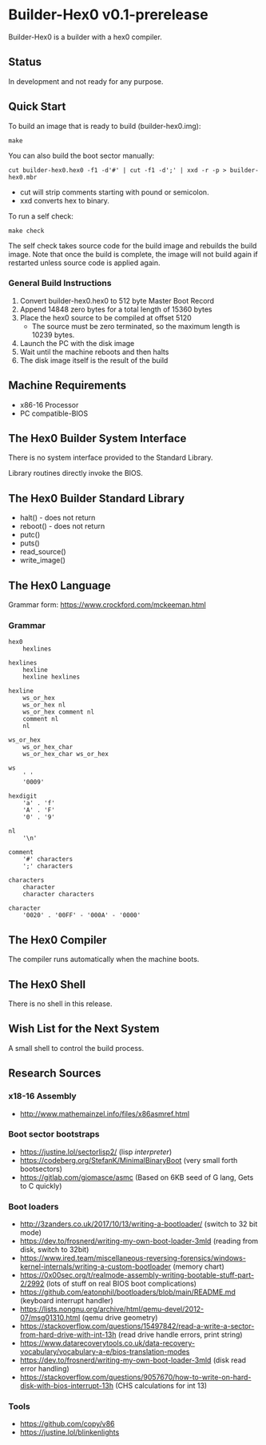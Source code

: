 # Builder-Hex0 v0.1-prerelease
Builder-Hex0 is a builder with a hex0 compiler.

## Status
In development and not ready for any purpose.

## Quick Start

To build an image that is ready to build (builder-hex0.img):

```
make
```

You can also build the boot sector manually:
```
cut builder-hex0.hex0 -f1 -d'#' | cut -f1 -d';' | xxd -r -p > builder-hex0.mbr
```
* cut will strip comments starting with pound or semicolon.
* xxd converts hex to binary.

To run a self check:
```
make check
```

The self check takes source code for the build image and rebuilds the build image.
Note that once the build is complete, the image will not build again if restarted unless
source code is applied again.

### General Build Instructions
1. Convert builder-hex0.hex0 to 512 byte Master Boot Record
2. Append 14848 zero bytes for a total length of 15360 bytes
3. Place the hex0 source to be compiled at offset 5120
    * The source must be zero terminated, so the maximum length is 10239 bytes.
4. Launch the PC with the disk image
5. Wait until the machine reboots and then halts
6. The disk image itself is the result of the build


## Machine Requirements

* x86-16 Processor
* PC compatible-BIOS


## The Hex0 Builder System Interface
There is no system interface provided to the Standard Library.

Library routines directly invoke the BIOS.

## The Hex0 Builder Standard Library
* halt() - does not return
* reboot() - does not return
* putc()
* puts()
* read_source()
* write_image()


## The Hex0 Language
Grammar form: https://www.crockford.com/mckeeman.html

### Grammar

```
hex0
    hexlines

hexlines
    hexline
    hexline hexlines

hexline
    ws_or_hex
    ws_or_hex nl
    ws_or_hex comment nl
    comment nl
    nl

ws_or_hex
    ws_or_hex_char
    ws_or_hex_char ws_or_hex

ws
    ' '
    '0009'

hexdigit
    'a' . 'f'
    'A' . 'F'
    '0' . '9'

nl
    '\n'

comment
    '#' characters
    ';' characters

characters
    character
    character characters

character
    '0020' . '00FF' - '000A' - '0000'
```


## The Hex0 Compiler
The compiler runs automatically when the machine boots.


## The Hex0 Shell
There is no shell in this release.


## Wish List for the Next System
A small shell to control the build process.


## Research Sources

### x18-16 Assembly
* http://www.mathemainzel.info/files/x86asmref.html

### Boot sector bootstraps
* https://justine.lol/sectorlisp2/  (lisp *interpreter*)
* https://codeberg.org/StefanK/MinimalBinaryBoot   (very small forth bootsectors)
* https://gitlab.com/giomasce/asmc  (Based on 6KB seed of G lang, Gets to C quickly)

### Boot loaders
* http://3zanders.co.uk/2017/10/13/writing-a-bootloader/ (switch to 32 bit mode)
* https://dev.to/frosnerd/writing-my-own-boot-loader-3mld  (reading from disk, switch to 32bit)
* https://www.ired.team/miscellaneous-reversing-forensics/windows-kernel-internals/writing-a-custom-bootloader  (memory chart)
* https://0x00sec.org/t/realmode-assembly-writing-bootable-stuff-part-2/2992 (lots of stuff on real BIOS boot complications)
* https://github.com/eatonphil/bootloaders/blob/main/README.md (keyboard interrupt handler)
* https://lists.nongnu.org/archive/html/qemu-devel/2012-07/msg01310.html (qemu drive geometry)
* https://stackoverflow.com/questions/15497842/read-a-write-a-sector-from-hard-drive-with-int-13h (read drive handle errors, print string)
* https://www.datarecoverytools.co.uk/data-recovery-vocabulary/vocabulary-a-e/bios-translation-modes
* https://dev.to/frosnerd/writing-my-own-boot-loader-3mld (disk read error handling)
* https://stackoverflow.com/questions/9057670/how-to-write-on-hard-disk-with-bios-interrupt-13h (CHS calculations for int 13)

### Tools
* https://github.com/copy/v86
* https://justine.lol/blinkenlights
